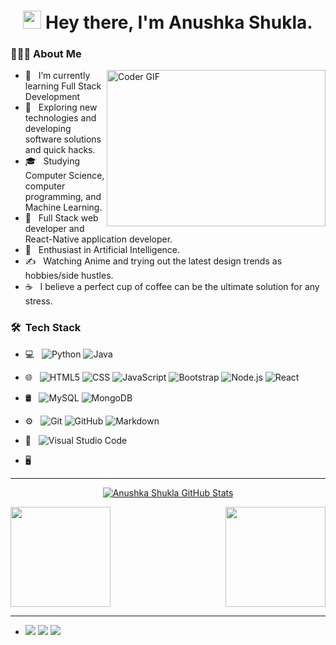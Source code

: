 


<h1 align="center">
  <img src="https://img.freepik.com/premium-photo/girl-coding-desk-modern-digital-illustration-white-background-embracing-technology_1164591-56.jpg" width="29">
  Hey there, I'm Anushka Shukla.
</h1>

<h3> 👨🏻‍💻 About Me </h3>

<img align="right" alt="Coder GIF" height="250" width="350" src="https://cdn.dribbble.com/users/730703/screenshots/6581243/avento.gif" />

- 🔭 &nbsp; I’m currently learning Full Stack Development
- 🤔 &nbsp; Exploring new technologies and developing software solutions and quick hacks.
- 🎓 &nbsp; Studying Computer Science, computer programming, and Machine Learning.
- 💼 &nbsp; Full Stack web developer and React-Native application developer.
- 🌱 &nbsp; Enthusiast in Artificial Intelligence.
- ✍️ &nbsp; Watching Anime and trying out the latest design trends as hobbies/side hustles.
- ☕ &nbsp; I believe a perfect cup of coffee can be the ultimate solution for any stress.

<h3> 🛠 &nbsp;Tech Stack</h3>

- 💻 &nbsp;
  ![Python](https://img.shields.io/badge/-Python-333333?style=flat&logo=python)
  ![Java](https://img.shields.io/badge/-Java-333333?style=flat&logo=Java&logoColor=007396)
  
- 🌐 &nbsp;
  ![HTML5](https://img.shields.io/badge/-HTML5-333333?style=flat&logo=HTML5)
  ![CSS](https://img.shields.io/badge/-CSS-333333?style=flat&logo=CSS3&logoColor=1572B6)
  ![JavaScript](https://img.shields.io/badge/-JavaScript-333333?style=flat&logo=javascript)
  ![Bootstrap](https://img.shields.io/badge/-Bootstrap-333333?style=flat&logo=bootstrap&logoColor=563D7C)
  ![Node.js](https://img.shields.io/badge/-Node.js-333333?style=flat&logo=node.js)
  ![React](https://img.shields.io/badge/-React-333333?style=flat&logo=react)
- 🛢 &nbsp;
  ![MySQL](https://img.shields.io/badge/-MySQL-333333?style=flat&logo=mysql)
  ![MongoDB](https://img.shields.io/badge/-MongoDB-333333?style=flat&logo=mongodb)
- ⚙️ &nbsp;
  ![Git](https://img.shields.io/badge/-Git-333333?style=flat&logo=git)
  ![GitHub](https://img.shields.io/badge/-GitHub-333333?style=flat&logo=github)
  ![Markdown](https://img.shields.io/badge/-Markdown-333333?style=flat&logo=markdown)
- 🔧 &nbsp;
  ![Visual Studio Code](https://img.shields.io/badge/-Visual%20Studio%20Code-333333?style=flat&logo=visual-studio-code&logoColor=007ACC)
- 🖥 &nbsp;


-----------------------------------------------------------------------------------------------------------------------------------------------------------

<a href="https://github.com/Anushka389">
  <p align="center"><img align="center" src="https://github-readme-streak-stats.herokuapp.com/?user=samaysrivastava&show_icons=true&theme=tokyonight_duo" alt="Anushka Shukla GitHub Stats"></p>
  <img height="160em" src="https://github-readme-stats-sigma-five.vercel.app/api?username=Anushka389&theme=tokyonight&show_icons=true" />
  <img align="right" height="160em" src="https://github-readme-stats-sigma-five.vercel.app/api/top-langs/?username=Anushka389&theme=tokyonight&layout=compact" />
</a>

-----------------------------------------------------------------------------------------------------------------------------------------------------------

-  <a href="https://www.linkedin.com/in/anushka-shukla-235339204/"><img src="https://img.shields.io/badge/-LinkedIn-181717?style=for-the-badge&logo=linkedin&logoColor=0A66C2"></a>
  <a href="https://www.instagram.com/anushka0_11"><img src="https://img.shields.io/badge/-Instagram-181717?style=for-the-badge&logo=instagram&logoColor=E4405F"></a>
  <a href="https://x.com/Anushka389?t=yXfLm5IKFQ4h6LnZ1hpmqg&s=08"><img src="https://img.shields.io/badge/-Twitter/X-181717?style=for-the-badge&logo=twitter&logoColor=1DA1F2"></a>
